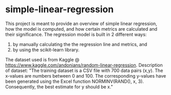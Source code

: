 # simple-linear-regression
This project is meant to provide an overview of simple linear regression, how the model is computed, and how certain metrics are calculated and their significance. The regression model is built in 2 different ways: 
1) by manually calculating the the regression line and metrics, and 
2) by using the scikit-learn library. 

The dataset used is from Kaggle @ https://www.kaggle.com/andonians/random-linear-regression.
Description of dataset: "The training dataset is a CSV file with 700 data pairs (x,y). The x-values are numbers between 0 and 100. The corresponding y-values have been generated using the Excel function NORMINV(RAND(), x, 3). Consequently, the best estimate for y should be x."
